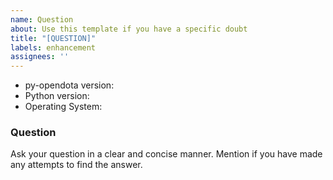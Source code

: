 ```yaml
---
name: Question
about: Use this template if you have a specific doubt
title: "[QUESTION]"
labels: enhancement
assignees: ''
---
```


* py-opendota version:
* Python version:
* Operating System:

### Question

Ask your question in a clear and concise manner.
Mention if you have made any attempts to find the answer.

